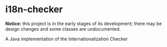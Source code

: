 i18n-checker
============

**Notice:** this project is in the early stages of its development; there may be
design changes and some classes are undocumented.

A Java implementation of the Internationalization Checker
